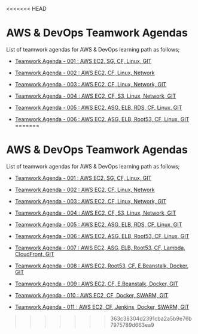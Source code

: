 <<<<<<< HEAD
# AWS & DevOps Teamwork Agendas

List of teamwork agendas for AWS & DevOps learning path as follows;


- [Teamwork Agenda - 001 : AWS EC2, SG, CF, Linux, GIT](./eu-tw-001-student.pdf)

- [Teamwork Agenda - 002 : AWS EC2, CF, Linux, Network](./eu-tw-002-student.pdf)

- [Teamwork Agenda - 003 : AWS EC2, CF, Linux, Network, GIT](./eu-tw-003-student.pdf)

- [Teamwork Agenda - 004 : AWS EC2, CF, S3, Linux, Network, GIT](./eu-tw-004-student.pdf)

- [Teamwork Agenda - 005 : AWS EC2, ASG, ELB, RDS, CF, Linux, GIT](./eu-tw-005-student.pdf)

- [Teamwork Agenda - 006 : AWS EC2, ASG, ELB, Root53, CF, Linux, GIT](./eu-tw-006-student.pdf)
=======
# AWS & DevOps Teamwork Agendas

List of teamwork agendas for AWS & DevOps learning path as follows;


- [Teamwork Agenda - 001 : AWS EC2, SG, CF, Linux, GIT](./eu-tw-001-student.pdf)

- [Teamwork Agenda - 002 : AWS EC2, CF, Linux, Network](./eu-tw-002-student.pdf)

- [Teamwork Agenda - 003 : AWS EC2, CF, Linux, Network, GIT](./eu-tw-003-student.pdf)

- [Teamwork Agenda - 004 : AWS EC2, CF, S3, Linux, Network, GIT](./eu-tw-004-student.pdf)

- [Teamwork Agenda - 005 : AWS EC2, ASG, ELB, RDS, CF, Linux, GIT](./eu-tw-005-student.pdf)

- [Teamwork Agenda - 006 : AWS EC2, ASG, ELB, Root53, CF, Linux, GIT](./eu-tw-006-student.pdf)

- [Teamwork Agenda - 007 : AWS EC2, ASG, ELB, Root53, CF, Lambda, CloudFront, GIT](./eu-tw-007-student.pdf)

- [Teamwork Agenda - 008 : AWS EC2, Root53, CF, E.Beanstalk, Docker, GIT](./eu-tw-008-student.pdf)

- [Teamwork Agenda - 009 : AWS EC2, CF, E.Beanstalk, Docker, GIT](./eu-tw-009-student.pdf)

- [Teamwork Agenda - 010 : AWS EC2, CF, Docker, SWARM, GIT](./eu-tw-010-student.pdf)

- [Teamwork Agenda - 011 : AWS EC2, CF, Jenkins, Docker, SWARM, GIT](./eu-tw-011-student.pdf)
>>>>>>> 363c38304d2391cba2a5b9e76b7975789d663ea9
